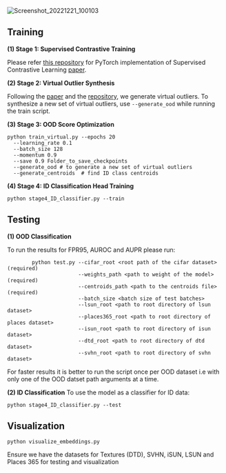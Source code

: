 
![Screenshot_20221221_100103](https://user-images.githubusercontent.com/24581966/209053492-db014ab4-746a-4ad4-a5ae-3f956bc20c4b.png)
## Training
**(1) Stage 1: Supervised Contrastive Training**

Please refer [this repository](https://github.com/HobbitLong/SupContrast) for PyTorch implementation of Supervised Contrastive Learning [paper](https://arxiv.org/abs/2004.11362).


**(2) Stage 2: Virtual Outlier Synthesis**  

Following the [paper](https://arxiv.org/abs/2202.01197) and the [repository](https://github.com/deeplearning-wisc/vos), we generate virtual outliers. To synthesize a new set of virtual outliers, use `--generate_ood` while running the train script.

**(3) Stage 3: OOD Score Optimization**  

```
python train_virtual.py --epochs 20
  --learning_rate 0.1
  --batch_size 128
  --momentum 0.9
  --save 0.9 Folder_to_save_checkpoints
  --generate_ood # to generate a new set of virtual outliers
  --generate_centroids  # find ID class centroids
```

**(4) Stage 4: ID Classification Head Training**  

```
python stage4_ID_classifier.py --train
```


## Testing

**(1) OOD Classification**

To run the results for FPR95, AUROC and AUPR please run:

```
        python test.py --cifar_root <root path of the cifar dataset> (required)
                       --weights_path <path to weight of the model> (required)
                       --centroids_path <path to the centroids file> (required)
                       --batch_size <batch size of test batches>
                       --lsun_root <path to root directory of lsun dataset>
                       --places365_root <path to root directory of places dataset>
                       --isun_root <path to root directory of isun dataset>
                       --dtd_root <path to root directory of dtd dataset>
                       --svhn_root <path to root directory of svhn dataset>
```

For faster results it is better to run the script once per OOD dataset i.e with only one of the OOD datset path arguments at a time. 

**(2) ID Classification**
To use the model as a classifier for ID data:
```
python stage4_ID_classifier.py --test
```

## Visualization
 ```
python visualize_embeddings.py
```

Ensure we have the datasets for Textures (DTD), SVHN, iSUN, LSUN and Places 365 for testing and visualization


